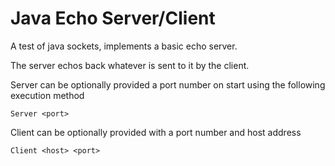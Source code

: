 # Java Echo Server/Client
A test of java sockets, implements a basic echo server.

The server echos back whatever is sent to it by the client.

Server can be optionally provided a port number on start using the following execution method
```
Server <port>
```

Client can be optionally provided with a port number and host address
```
Client <host> <port>
```
